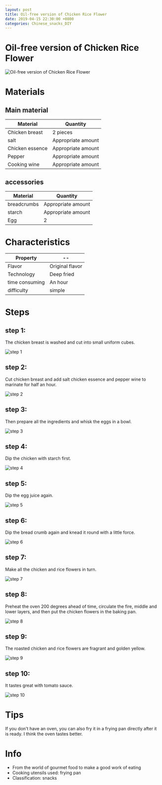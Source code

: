 ```yaml
---
layout: post
title: Oil-free version of Chicken Rice Flower
date: 2019-04-15 22:30:00 +0800
categories: Chinese_snacks_DIY
---
```


# Oil-free version of Chicken Rice Flower

![Oil-free version of Chicken Rice Flower]({{site.baseurl}}/img/428623/428623.jpg)

# Materials


## Main material

Material|Quantity
--|--
Chicken breast|2 pieces
salt|Appropriate amount
Chicken essence|Appropriate amount
Pepper|Appropriate amount
Cooking wine|Appropriate amount

## accessories

Material|Quantity
--|--
breadcrumbs|Appropriate amount
starch|Appropriate amount
Egg|2

# Characteristics

Property|--
--|--
Flavor|Original flavor
Technology|Deep fried
time consuming|An hour
difficulty|simple

# Steps

## step 1:

The chicken breast is washed and cut into small uniform cubes.

![step 1]({{site.baseurl}}/img/428623/1.jpg)

## step 2:

Cut chicken breast and add salt chicken essence and pepper wine to marinate for half an hour.

![step 2]({{site.baseurl}}/img/428623/2.jpg)

## step 3:

Then prepare all the ingredients and whisk the eggs in a bowl.

![step 3]({{site.baseurl}}/img/428623/3.jpg)

## step 4:

Dip the chicken with starch first.

![step 4]({{site.baseurl}}/img/428623/4.jpg)

## step 5:

Dip the egg juice again.

![step 5]({{site.baseurl}}/img/428623/5.jpg)

## step 6:

Dip the bread crumb again and knead it round with a little force.

![step 6]({{site.baseurl}}/img/428623/6.jpg)

## step 7:

Make all the chicken and rice flowers in turn.

![step 7]({{site.baseurl}}/img/428623/7.jpg)

## step 8:

Preheat the oven 200 degrees ahead of time, circulate the fire, middle and lower layers, and then put the chicken flowers in the baking pan.

![step 8]({{site.baseurl}}/img/428623/8.jpg)

## step 9:

The roasted chicken and rice flowers are fragrant and golden yellow.

![step 9]({{site.baseurl}}/img/428623/9.jpg)

## step 10:

It tastes great with tomato sauce.

![step 10]({{site.baseurl}}/img/428623/10.jpg)

# Tips

If you don't have an oven, you can also fry it in a frying pan directly after it is ready. I think the oven tastes better.

# Info

- From the world of gourmet food to make a good work of eating
- Cooking utensils used: frying pan
- Classification: snacks